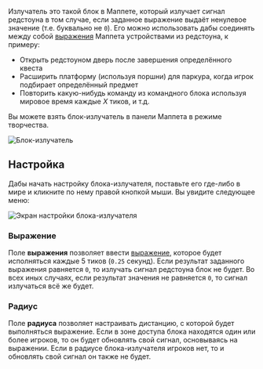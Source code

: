 Излучатель это такой блок в Маппете, который излучает сигнал редстоуна в том случае, если заданное выражение выдаёт ненулевое значение (т.е. буквально не `0`). Его можно использовать дабы соединять между собой [выражения](./Expressions) Маппета устройствами из редстоуна, к примеру:

* Открыть редстоуном дверь после завершения определённого квеста
* Расширить платформу (используя поршни) для паркура, когда игрок подбирает определённый предмет
* Повторить какую-нибудь команду из командного блока используя мировое время каждые *X* тиков, и т.д.

Вы можете взять блок-излучатель в панели Маппета в режиме творчества.

![Блок-излучатель](https://i.imgur.com/fAZNtpj.png)

## Настройка

Дабы начать настройку блока-излучателя, поставьте его где-либо в мире и кликните по нему правой кнопкой мыши. Вы увидите следующее меню:

![Экран настройки блока-излучателя](https://i.imgur.com/7bVWN3T.png)

### Выражение

Поле **выражения** позволяет ввести [выражение](./Expressions), которое будет исполняться каждые 5 тиков (`0.25` секунд). Если результат заданного выражения равняется  `0`, то излучать сигнал редстоуна блок не будет. Во всех иных случаях, если результат значения не равняется `0`, то сигнал излучаться всё же будет.

### Радиус

Поле **радиуса** позволяет настраивать дистанцию, с которой будет выполняться выражение. Если в зоне доступа блока находятся один или более игроков, то он будет обновлять свой сигнал, основываясь на выражении. Если в радиусе блока-излучателя игроков нет, то и обновлять свой сигнал он также не будет.
